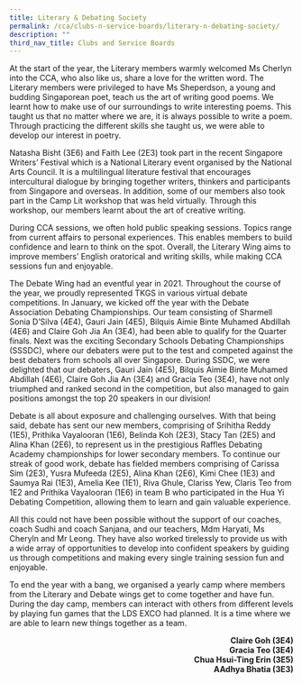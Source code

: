 ```yaml
---
title: Literary & Debating Society
permalink: /cca/clubs-n-service-boards/literary-n-debating-society/
description: ""
third_nav_title: Clubs and Service Boards
---
```

<p>At the start of the year, the Literary members warmly welcomed Ms Cherlyn into the CCA, who also like us, share a love for the written word. The Literary members were privileged to have Ms Sheperdson, a young and budding Singaporean poet, teach us the art of writing good poems. We learnt how to make use of our surroundings to write interesting poems. This taught us that no matter where we are, it is always possible to write a poem. Through practicing the different skills she taught us, we were able to develop our interest in poetry.&nbsp;</p>
<p>Natasha Bisht (3E6) and Faith Lee (2E3) took part in the recent Singapore Writers&rsquo; Festival which is a National Literary event organised by the National Arts Council. It is a multilingual literature festival that encourages intercultural dialogue by bringing together writers, thinkers and participants from Singapore and overseas. In addition, some of our members also took part in the Camp Lit workshop that was held virtually. Through this workshop, our members learnt about the art of creative writing.</p>
<p>During CCA sessions, we often hold public speaking sessions. Topics range from current affairs to personal experiences. This enables members to build confidence and learn to think on the spot. Overall, the Literary Wing aims to improve members&rsquo; English oratorical and writing skills, while making CCA sessions fun and enjoyable.&nbsp;</p>
<p>The Debate Wing had an eventful year in 2021. Throughout the course of the year, we proudly represented TKGS in various virtual debate competitions. In January, we kicked off the year with the Debate Association Debating Championships. Our team consisting of Sharmell Sonia D&rsquo;Silva (4E4), Gauri Jain (4E5), Bilquis Aimie Binte Muhamed Abdillah (4E6) and Claire Goh Jia An (3E4), had been able to qualify for the Quarter finals. Next was the exciting Secondary Schools Debating Championships (SSSDC), where our debaters were put to the test and competed against the best debaters from schools all over Singapore. During SSDC, we were delighted that our debaters, Gauri Jain (4E5), Bilquis Aimie Binte Muhamed Abdillah (4E6), Claire Goh Jia An (3E4) and Gracia Teo (3E4), have not only triumphed and ranked second in the competition, but also managed to gain positions amongst the top 20 speakers in our division!</p>
<p>Debate is all about exposure and challenging ourselves. With that being said, debate has sent our new members, comprising of Srihitha Reddy (1E5), Prithika Vayalooran (1E6), Belinda Koh (2E3), Stacy Tan (2E5) and Alina Khan (2E6), to represent us in the prestigious Raffles Debating Academy championships for lower secondary members. To continue our streak of good work, debate has fielded members comprising of Carissa Sim (2E3), Yusra Mufeeda (2E5), Alina Khan (2E6), Kimi Chee (1E3) and Saumya Rai (1E3), Amelia Kee (1E1), Riva Ghule, Clariss Yew, Claris Teo from 1E2 and Prithika Vayalooran (1E6) in team B who participated in the Hua Yi Debating Competition, allowing them to learn and gain valuable experience.&nbsp;</p>
<p>All this could not have been possible without the support of our coaches, coach Sudhi and coach Sanjana, and our teachers, Mdm Haryati, Ms Cheryln and Mr Leong. They have also worked tirelessly to provide us with a wide array of opportunities to develop into confident speakers by guiding us through competitions and making every single training session fun and enjoyable.&nbsp;</p>
<p>To end the year with a bang, we organised a yearly camp where members from the Literary and Debate wings get to come together and have fun. During the day camp, members can interact with others from different levels by playing fun games that the LDS EXCO had planned. It is a time where we are able to learn new things together as a team.&nbsp;</p>
<p style="text-align: right;"><strong>Claire Goh (3E4)</strong><br /><strong>Gracia Teo (3E4)</strong><br /><strong>Chua Hsui-Ting Erin (3E5)</strong><br /><strong>AAdhya Bhatia (3E3)</strong></p>